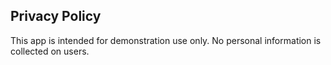 ## Privacy Policy

This app is intended for demonstration use only. No personal information is collected on users.
